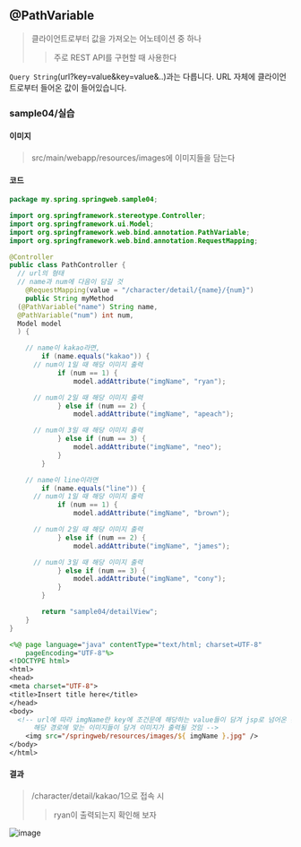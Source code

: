 ## @PathVariable
> 클라이언트로부터 값을 가져오는 어노테이션 중 하나
>> 주로 REST API를 구현할 때 사용한다

<code>Query String</code>(url?key=value&key=value&..)과는 다릅니다. URL 자체에 클라이언트로부터 들어온 값이 들어있습니다.

### sample04/실습

#### 이미지
> src/main/webapp/resources/images에 이미지들을 담는다

#### 코드
```java
package my.spring.springweb.sample04;

import org.springframework.stereotype.Controller;
import org.springframework.ui.Model;
import org.springframework.web.bind.annotation.PathVariable;
import org.springframework.web.bind.annotation.RequestMapping;

@Controller
public class PathController {
  // url의 형태
  // name과 num에 다음이 담길 것
	@RequestMapping(value = "/character/detail/{name}/{num}")
	public String myMethod
  (@PathVariable("name") String name,
  @PathVariable("num") int num,
  Model model
  ) {

    // name이 kakao라면,
		if (name.equals("kakao")) {
      // num이 1일 때 해당 이미지 출력
			if (num == 1) {
				model.addAttribute("imgName", "ryan");

      // num이 2일 때 해당 이미지 출력
			} else if (num == 2) {
				model.addAttribute("imgName", "apeach");

      // num이 3일 때 해당 이미지 출력
			} else if (num == 3) {
				model.addAttribute("imgName", "neo");
			}
		}

    // name이 line이라면
		if (name.equals("line")) {
      // num이 1일 때 해당 이미지 출력
			if (num == 1) {
				model.addAttribute("imgName", "brown");

      // num이 2일 때 해당 이미지 출력
			} else if (num == 2) {
				model.addAttribute("imgName", "james");

      // num이 3일 때 해당 이미지 출력
			} else if (num == 3) {
				model.addAttribute("imgName", "cony");
			}
		}

		return "sample04/detailView";
	}
}

```

```jsp
<%@ page language="java" contentType="text/html; charset=UTF-8"
    pageEncoding="UTF-8"%>
<!DOCTYPE html>
<html>
<head>
<meta charset="UTF-8">
<title>Insert title here</title>
</head>
<body>
  <!-- url에 따라 imgName란 key에 조건문에 해당하는 value들이 담겨 jsp로 넘어온 것이기 때문에,
      해당 경로에 맞는 이미지들이 담겨 이미지가 출력될 것임 -->
	<img src="/springweb/resources/images/${ imgName }.jpg" />
</body>
</html>
```

#### 결과
> /character/detail/kakao/1으로 접속 시
>> ryan이 출력되는지 확인해 보자

![image](https://user-images.githubusercontent.com/85447054/221717551-436692a9-17a3-4ba9-b1f6-af7590da08c8.png)
